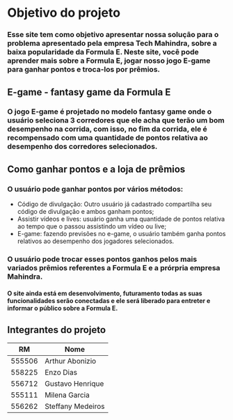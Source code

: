 # Objetivo do projeto
### Esse site tem como objetivo apresentar nossa solução para o problema apresentado pela empresa Tech Mahindra, sobre a baixa popularidade da Formula E. Neste site, você pode aprender mais sobre a Formula E, jogar nosso jogo E-game para ganhar pontos e troca-los por prêmios.

## E-game - fantasy game da Formula E
### O jogo E-game é projetado no modelo fantasy game onde o usuário seleciona 3 corredores que ele acha que terão um bom desempenho na corrida, com isso, no fim da corrida, ele é recompensado com uma quantidade de pontos relativa ao desempenho dos corredores selecionados.
## Como ganhar pontos e a loja de prêmios
### O usuário pode ganhar pontos por vários métodos:
- Código de divulgação: Outro usuário já cadastrado compartilha seu código de divulgação e ambos ganham pontos;
- Assistir vídeos e lives: usuário ganha uma quantidade de pontos relativa ao tempo que o passou assistindo um vídeo ou live;
- E-game: fazendo previsões no e-game, o usuário também ganha pontos relativos ao desempenho dos jogadores selecionados.
### O usuário pode trocar esses pontos ganhos pelos mais variados prêmios referentes a Formula E e a prórpria empresa Mahindra.

#### O site ainda está em desenvolvimento, futuramento todas as suas funcionalidades serão conectadas e ele será liberado para entreter e informar o público sobre a Formula E.

## Integrantes do projeto
RM   | Nome
------- | ------
555506 | Arthur Abonizio
558225 | Enzo Dias
556712 | Gustavo Henrique
555111 | Milena Garcia
556262 | Steffany Medeiros
